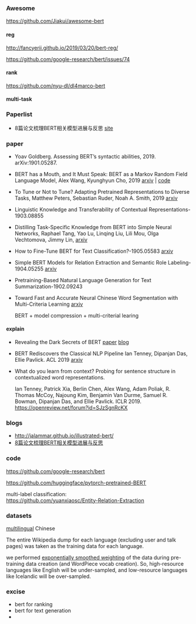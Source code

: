 ### Awesome

https://github.com/Jiakui/awesome-bert





#### reg

http://fancyerii.github.io/2019/03/20/bert-reg/

https://github.com/google-research/bert/issues/74



#### rank

https://github.com/nyu-dl/dl4marco-bert

#### multi-task



### Paperlist

+ 8篇论文梳理BERT相关模型进展与反思 [site](<https://www.msra.cn/zh-cn/news/features/bert>) 



### paper

+ Yoav Goldberg. Assessing BERT’s syntactic abilities, 2019. arXiv:1901.05287.

+ BERT has a Mouth, and It Must Speak: BERT as a Markov Random Field Language Model, Alex Wang, Kyunghyun Cho, 2019 [arxiv](https://arxiv.org/abs/1902.04094) | [code](https://github.com/nyu-dl/bert-gen)  

+ To Tune or Not to Tune? Adapting Pretrained Representations to Diverse Tasks, Matthew Peters, Sebastian Ruder, Noah A. Smith, 2019 [arxiv](https://arxiv.org/abs/1903.05987) 

+ Linguistic Knowledge and Transferability of Contextual Representations-1903.08855

+ Distilling Task-Specific Knowledge from BERT into Simple Neural Networks, Raphael Tang, Yao Lu, Linqing Liu, Lili Mou, Olga Vechtomova, Jimmy Lin, [arxiv](https://arxiv.org/abs/1903.12136) 

  

+ How to Fine-Tune BERT for Text Classification?-1905.05583 [arxiv](https://arxiv.org/pdf/1905.05583.pdf)

+ Simple BERT Models for Relation Extraction and Semantic Role Labeling-1904.05255 [arxiv](https://arxiv.org/pdf/1904.05255.pdf) 

+ Pretraining-Based Natural Language Generation for Text Summarization-1902.09243

+ Toward Fast and Accurate Neural Chinese Word Segmentation with Multi-Criteria Learning [arxiv](https://arxiv.org/pdf/1903.04190.pdf) 

  BERT + model compression + multi-criterial learing 


#### explain

+ Revealing the Dark Secrets of BERT [paper](<https://www.aclweb.org/anthology/D19-1445.pdf>) [blog](<https://text-machine-lab.github.io/blog/2020/bert-secrets/>) 
  
+ BERT Rediscovers the Classical NLP Pipeline
  Ian Tenney, Dipanjan Das, Ellie Pavlick.  ACL 2019 [arxiv](<https://arxiv.org/abs/1905.05950>) 

+ What do you learn from context? Probing for sentence structure in contextualized word representations.

  Ian Tenney, Patrick Xia, Berlin Chen, Alex Wang, Adam Poliak, R. Thomas McCoy, Najoung Kim, Benjamin Van Durme, Samuel R. Bowman, Dipanjan Das, and Ellie Pavlick. ICLR 2019. https://openreview.net/forum?id=SJzSgnRcKX



### blogs

+ <http://jalammar.github.io/illustrated-bert/>
+ [8篇论文梳理BERT相关模型进展与反思](<https://www.msra.cn/zh-cn/news/features/bert>)

### code

https://github.com/google-research/bert

https://github.com/huggingface/pytorch-pretrained-BERT



multi-label classification:<br>https://github.com/yuanxiaosc/Entity-Relation-Extraction







### datasets

[multilingual](https://github.com/google-research/bert/blob/master/multilingual.md) Chinese

The entire Wikipedia dump for each language (excluding user and talk pages) was taken as the training data for each language.

we performed <u>exponentially smoothed weighting</u> of the data during pre-training data creation (and WordPiece vocab creation). So, high-resource languages like English will be under-sampled, and low-resource languages like Icelandic will be over-sampled.



### excise

- bert for ranking
- bert for text generation
- 
